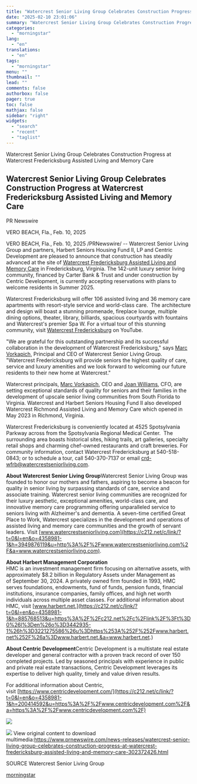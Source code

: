 ```yaml
---
title: "Watercrest Senior Living Group Celebrates Construction Progress at Watercrest Fredericksburg Assisted Living and Memory Care"
date: "2025-02-10 23:01:06"
summary: "Watercrest Senior Living Group Celebrates Construction Progress at Watercrest Fredericksburg Assisted Living and Memory Care Watercrest Senior Living Group Celebrates Construction Progress at Watercrest Fredericksburg Assisted Living and Memory Care PR Newswire VERO BEACH, Fla., Feb. 10, 2025 VERO BEACH, Fla., Feb. 10, 2025 /PRNewswire/ -- Watercrest Senior Living Group..."
categories:
  - "morningstar"
lang:
  - "en"
translations:
  - "en"
tags:
  - "morningstar"
menu: ""
thumbnail: ""
lead: ""
comments: false
authorbox: false
pager: true
toc: false
mathjax: false
sidebar: "right"
widgets:
  - "search"
  - "recent"
  - "taglist"
---
```


Watercrest Senior Living Group Celebrates Construction Progress at Watercrest Fredericksburg Assisted Living and Memory Care

Watercrest Senior Living Group Celebrates Construction Progress at Watercrest Fredericksburg Assisted Living and Memory Care
----------------------------------------------------------------------------------------------------------------------------

PR Newswire

VERO BEACH, Fla., Feb. 10, 2025


VERO BEACH, Fla., Feb. 10, 2025 /PRNewswire/ -- Watercrest Senior Living Group and partners, Harbert Seniors Housing Fund II, LP and Centric Development are pleased to announce that construction has steadily advanced at the site of [Watercrest Fredericksburg Assisted Living and Memory Care](https://c212.net/c/link/?t=0&l=en&o=4358981-1&h=4294812192&u=https%3A%2F%2Fwatercrestseniorliving.com%2Ffredericksburg%2F&a=Watercrest+Fredericksburg+Assisted+Living+and+Memory+Care) in Fredericksburg, Virginia. The 142-unit luxury senior living community, financed by Carter Bank & Trust and under construction by Centric Development, is currently accepting reservations with plans to welcome residents in Summer 2025.

Watercrest Fredericksburg will offer 106 assisted living and 36 memory care apartments with resort-style service and world-class care.  The architecture and design will boast a stunning promenade, fireplace lounge, multiple dining options, theater, library, billiards, spacious courtyards with fountains and Watercrest's premier Spa W. For a virtual tour of this stunning community, visit [Watercrest Fredericksburg](https://c212.net/c/link/?t=0&l=en&o=4358981-1&h=755687986&u=https%3A%2F%2Fyoutu.be%2FqUJcb5O7nIM&a=Watercrest+Fredericksburg) on YouTube.

"We are grateful for this outstanding partnership and its successful collaboration in the development of Watercrest Fredericksburg," says [Marc Vorkapich](https://c212.net/c/link/?t=0&l=en&o=4358981-1&h=2899459249&u=https%3A%2F%2Fwatercrestseniorliving.com%2Fservant-leadership%2F&a=Marc+Vorkapich), Principal and CEO of Watercrest Senior Living Group. "Watercrest Fredericksburg will provide seniors the highest quality of care, service and luxury amenities and we look forward to welcoming our future residents to their new home at Watercrest."

Watercrest principals, [Marc Vorkapich](https://c212.net/c/link/?t=0&l=en&o=4358981-1&h=2899459249&u=https%3A%2F%2Fwatercrestseniorliving.com%2Fservant-leadership%2F&a=Marc+Vorkapich), CEO and [Joan Williams](https://c212.net/c/link/?t=0&l=en&o=4358981-1&h=2658581798&u=https%3A%2F%2Fwatercrestseniorliving.com%2Fservant-leadership%2F&a=Joan+Williams), CFO, are setting exceptional standards of quality for seniors and their families in the development of upscale senior living communities from South Florida to Virginia. Watercrest and Harbert Seniors Housing Fund II also developed Watercrest Richmond Assisted Living and Memory Care which opened in May 2023 in Richmond, Virginia.

Watercrest Fredericksburg is conveniently located at 4525 Spotsylvania Parkway across from the Spotsylvania Regional Medical Center.  The surrounding area boasts historical sites, hiking trails, art galleries, specialty retail shops and charming chef-owned restaurants and craft breweries. For community information, contact Watercrest Fredericksburg at 540-518-0843; or to schedule a tour, call 540-370-7137 or email [crd-wfrb@watercrestseniorliving.com](mailto:crd-wfrb@watercrestseniorliving.com).

**About Watercrest Senior Living Group**Watercrest Senior Living Group was founded to honor our mothers and fathers, aspiring to become a beacon for quality in senior living by surpassing standards of care, service and associate training. Watercrest senior living communities are recognized for their luxury aesthetic, exceptional amenities, world-class care, and innovative memory care programming offering unparalleled service to seniors living with Alzheimer's and dementia. A seven-time certified Great Place to Work, Watercrest specializes in the development and operations of assisted living and memory care communities and the growth of servant leaders. Visit [www.watercrestseniorliving.com](https://c212.net/c/link/?t=0&l=en&o=4358981-1&h=3949876119&u=http%3A%2F%2Fwww.watercrestseniorliving.com%2F&a=www.watercrestseniorliving.com).

**About Harbert Management Corporation**  
HMC is an investment management firm focusing on alternative assets, with approximately $8.2 billion in Regulatory Assets under Management as of September 30, 2024. A privately owned firm founded in 1993, HMC serves foundations, endowments, fund of funds, pension funds, financial institutions, insurance companies, family offices, and high net worth individuals across multiple asset classes. For additional information about HMC, visit [www.harbert.net.](https://c212.net/c/link/?t=0&l=en&o=4358981-1&h=885768513&u=https%3A%2F%2Fc212.net%2Fc%2Flink%2F%3Ft%3D0%26l%3Den%26o%3D3442935-1%26h%3D3221275586%26u%3Dhttps%253A%252F%252Fwww.harbert.net%252F%26a%3Dwww.harbert.net.&a=www.harbert.net.)

**About Centric Development**Centric Development is a multistate real estate developer and general contractor with a proven track record of over 150 completed projects. Led by seasoned principals with experience in public and private real estate transactions, Centric Development leverages its expertise to deliver high quality, timely and value driven results.

For additional information about Centric, visit [https://www.centricdevelopment.com/](https://c212.net/c/link/?t=0&l=en&o=4358981-1&h=200414592&u=https%3A%2F%2Fwww.centricdevelopment.com%2F&a=https%3A%2F%2Fwww.centricdevelopment.com%2F)

[![](https://mma.prnewswire.com/media/631541/Watercrest_Senior_Living_Group_Logo.jpg)](https://mma.prnewswire.com/media/631541/Watercrest_Senior_Living_Group_Logo.html)

 ![](https://c212.net/c/img/favicon.png?sn=FL15507&sd=2025-02-10) View original content to download multimedia:<https://www.prnewswire.com/news-releases/watercrest-senior-living-group-celebrates-construction-progress-at-watercrest-fredericksburg-assisted-living-and-memory-care-302372426.html>

SOURCE Watercrest Senior Living Group

[morningstar](https://www.morningstar.com/news/pr-newswire/20250210fl15507/watercrest-senior-living-group-celebrates-construction-progress-at-watercrest-fredericksburg-assisted-living-and-memory-care)
